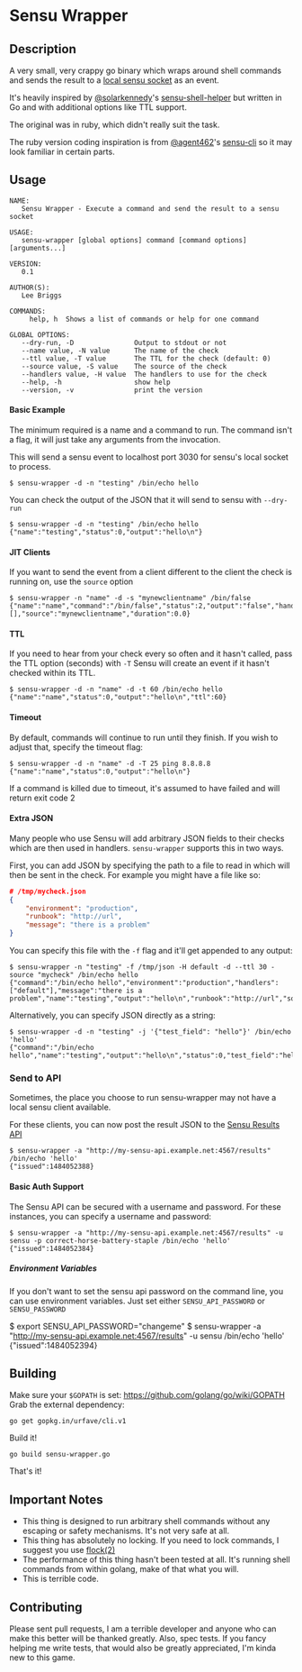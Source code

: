 # Sensu Wrapper

## Description

A very small, very crappy go binary which wraps around shell commands and sends the result to a [local sensu socket](https://sensuapp.org/docs/latest/clients#client-socket-input) as an event.

It's heavily inspired by [@solarkennedy](https://github.com/solarkennedy)'s [sensu-shell-helper](https://github.com/solarkennedy/sensu-shell-helper) but written in Go and with additional options like TTL support.

The original was in ruby, which didn't really suit the task.

The ruby version coding inspiration is from [@agent462](https://github.com/agent462)'s [sensu-cli](https://github.com/agent462/sensu-cli) so it may look familiar in certain parts.

## Usage

```shell
NAME:
   Sensu Wrapper - Execute a command and send the result to a sensu socket

USAGE:
   sensu-wrapper [global options] command [command options] [arguments...]

VERSION:
   0.1

AUTHOR(S):
   Lee Briggs

COMMANDS:
     help, h  Shows a list of commands or help for one command

GLOBAL OPTIONS:
   --dry-run, -D               Output to stdout or not
   --name value, -N value      The name of the check
   --ttl value, -T value       The TTL for the check (default: 0)
   --source value, -S value    The source of the check
   --handlers value, -H value  The handlers to use for the check
   --help, -h                  show help
   --version, -v               print the version
```

#### Basic Example

The minimum required is a name and a command to run. The command isn't a flag, it will just take any arguments from the invocation.

This will send a sensu event to localhost port 3030 for sensu's local socket to process.

```shell
$ sensu-wrapper -d -n "testing" /bin/echo hello
```
You can check the output of the JSON that it will send to sensu with `--dry-run`

```shell
$ sensu-wrapper -d -n "testing" /bin/echo hello
{"name":"testing","status":0,"output":"hello\n"}
```

#### JIT Clients

If you want to send the event from a client different to the client the check is running on, use the `source` option

```shell
$ sensu-wrapper -n "name" -d -s "mynewclientname" /bin/false
{"name":"name","command":"/bin/false","status":2,"output":"false","handler":[],"source":"mynewclientname","duration":0.0}
```

#### TTL

If you need to hear from your check every so often and it hasn't called, pass the TTL option (seconds) with `-T`
Sensu will create an event if it hasn't checked within its TTL.

```shell
$ sensu-wrapper -d -n "name" -d -t 60 /bin/echo hello
{"name":"name","status":0,"output":"hello\n","ttl":60}
```

#### Timeout

By default, commands will continue to run until they finish. If you wish to adjust that, specify the timeout flag:

```shell
$ sensu-wrapper -d -n "name" -d -T 25 ping 8.8.8.8
{"name":"name","status":0,"output":"hello\n"}
```

If a command is killed due to timeout, it's assumed to have failed and will return exit code 2

#### Extra JSON

Many people who use Sensu will add arbitrary JSON fields to their checks which are then used in handlers. `sensu-wrapper` supports this in two ways.

First, you can add JSON by specifying the path to a file to read in which will then be sent in the check. For example you might have a file like so:

```json
# /tmp/mycheck.json
{
    "environment": "production",
    "runbook": "http://url",
    "message": "there is a problem"
}
```

You can specify this file with the `-f` flag and it'll get appended to any output:

```shell
$ sensu-wrapper -n "testing" -f /tmp/json -H default -d --ttl 30 -source "mycheck" /bin/echo hello
{"command":"/bin/echo hello","environment":"production","handlers":["default"],"message":"there is a problem","name":"testing","output":"hello\n","runbook":"http://url","source":"mycheck","status":0,"ttl":30}
```

Alternatively, you can specify JSON directly as a string:

```shell
$ sensu-wrapper -d -n "testing" -j '{"test_field": "hello"}' /bin/echo 'hello'
{"command":"/bin/echo hello","name":"testing","output":"hello\n","status":0,"test_field":"hello"}
```

### Send to API

Sometimes, the place you choose to run sensu-wrapper may not have a local sensu client available.

For these clients, you can now post the result JSON to the [Sensu Results API](https://sensuapp.org/docs/0.26/api/results-api.html)

```shell
$ sensu-wrapper -a "http://my-sensu-api.example.net:4567/results" /bin/echo 'hello'
{"issued":1484052388}
```

#### Basic Auth Support

The Sensu API can be secured with a username and password. For these instances, you can specify a username and password:

```shell
$ sensu-wrapper -a "http://my-sensu-api.example.net:4567/results" -u sensu -p correct-horse-battery-staple /bin/echo 'hello'
{"issued":1484052384}
```

##### Environment Variables

If you don't want to set the sensu api password on the command line, you can use environment variables. Just set either `SENSU_API_PASSWORD` or `SENSU_PASSWORD`

$ export SENSU_API_PASSWORD="changeme"
$ sensu-wrapper -a "http://my-sensu-api.example.net:4567/results" -u sensu /bin/echo 'hello'
{"issued":1484052394}

## Building

Make sure your `$GOPATH` is set: https://github.com/golang/go/wiki/GOPATH
Grab the external dependency: 

```shell
go get gopkg.in/urfave/cli.v1
```

Build it!

```shell
go build sensu-wrapper.go
```

That's it!

## Important Notes

* This thing is designed to run arbitrary shell commands without any escaping or safety mechanisms. It's not very safe at all.
* This thing has absolutely no locking. If you need to lock commands, I suggest you use [flock(2)](http://linux.die.net/man/2/flock)
* The performance of this thing hasn't been tested at all. It's running shell commands from within golang, make of that what you will.
* This is terrible code.


## Contributing

Please sent pull requests, I am a terrible developer and anyone who can make this better will be thanked greatly.
Also, spec tests. If you fancy helping me write tests, that would also be greatly appreciated, I'm kinda new to this game.
